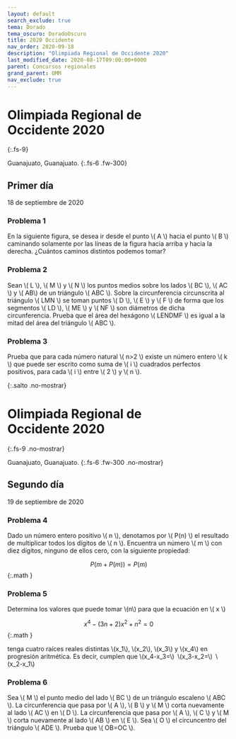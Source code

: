 ```yaml
---
layout: default
search_exclude: true
tema: Dorado
tema_oscuro: DoradoOscuro
title: 2020 Occidente
nav_order: 2020-09-18
description: "Olimpiada Regional de Occidente 2020"
last_modified_date: 2020-08-17T09:00:00+0000
parent: Concursos regionales
grand_parent: OMM
nav_exclude: true
---
```


# Olimpiada Regional de Occidente&nbsp;<span class="deg-sitio deg-sitio-texto">2020</span>
{:.fs-9}

Guanajuato, Guanajuato.
{:.fs-6 .fw-300}

## <span class="deg-sitio deg-sitio-texto">Primer día</span>
18 de septiembre de 2020

### Problema&nbsp;<span class="deg-sitio deg-sitio-texto">1</span>
En la siguiente figura, se desea ir desde el punto \\( A \\) hacia el punto \\( B \\) caminando solamente por las líneas de la figura hacia arriba y hacia la derecha. ¿Cuántos caminos distintos podemos tomar?
<div class="geo-app ratio-8-3"><div id="Problema1"></div></div>

### Problema&nbsp;<span class="deg-sitio deg-sitio-texto">2</span>
Sean \\( L \\), \\( M \\) y \\( N \\) los puntos medios sobre los lados \\( BC \\), \\( AC \\) y \\( AB\\) de un triángulo \\( ABC \\). Sobre la circunferencia circunscrita al triángulo \\( LMN \\) se toman puntos \\( D \\), \\( E \\) y \\( F \\) de forma que los segmentos \\( LD \\), \\( ME \\) y \\( NF \\) son diámetros de dicha circunferencia. Prueba que el área del hexágono \\( LENDMF \\) es igual a la mitad del área del triángulo \\( ABC \\).

### Problema&nbsp;<span class="deg-sitio deg-sitio-texto">3</span>
Prueba que para cada número natural \\( n>2 \\) existe un número entero \\( k \\) que puede ser escrito como suma de \\( i \\) cuadrados perfectos positivos, para cada \\( i \\) entre \\( 2 \\) y \\( n \\).

<div></div>
{:.salto .no-mostrar}

# Olimpiada Regional de Occidente&nbsp;<span class="deg-sitio deg-sitio-texto">2020</span>
{:.fs-9 .no-mostrar}

Guanajuato, Guanajuato.
{:.fs-6 .fw-300 .no-mostrar}

## <span class="deg-sitio deg-sitio-texto">Segundo día</span>
19 de septiembre de 2020

### Problema&nbsp;<span class="deg-sitio deg-sitio-texto">4</span>
Dado un número entero positivo \\( n \\), denotamos por \\( P(n) \\) el resultado de multiplicar todos los dígitos de \\( n \\). Encuentra un número \\( m \\) con diez dígitos, ninguno de ellos cero, con la siguiente propiedad:

$$
P\left(m+P(m)\right)=P(m)
$$
{:.math }

### Problema&nbsp;<span class="deg-sitio deg-sitio-texto">5</span>
Determina los valores que puede tomar \\(n\\) para que la ecuación en \\( x \\)

$$
x^4-(3n+2)x^2+n^2=0
$$
{:.math }

tenga cuatro raíces reales distintas \\(x_1\\), \\(x_2\\), \\(x_3\\) y \\(x_4\\) en progresión aritmética. Es decir, cumplen que \\(x_4-x_3=\\) \\(x_3-x_2=\\) \\(x_2-x_1\\)

### Problema&nbsp;<span class="deg-sitio deg-sitio-texto">6</span>
Sea \\( M \\) el punto medio del lado \\( BC \\) de un triángulo escaleno \\( ABC \\). La circunferencia que pasa por \\( A \\), \\( B \\) y \\( M \\) corta nuevamente al lado \\( AC \\) en \\( D \\). La circunferencia que pasa por \\( A \\), \\( C \\) y \\( M \\) corta nuevamente al lado \\( AB \\) en \\( E \\). Sea \\( O \\) el circuncentro del triángulo \\( ADE \\). Prueba que \\( OB=OC \\).

<script type="text/javascript">
				function perspective(p){
					updateHelp(p);
					ggbApplet.setPerspective(p);
				}
                var parametersProblema1 = {
                        "id":"Problema1",
                        "material_id":"gfyzuvn2",
                        "appName":"geometry",
                        "width":800,
                        "height":300,
                        "autoHeight":true,
                        "scaleContainerClass":"geo-app",
                        "allowUpscale":true
                        };
                var appletProblema1 = new GGBApplet(parametersProblema1, '6.0', 'Problema1');
                window.onload = function() { 
                  appletProblema1.inject('Problema1');
                }
</script>


